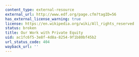 ```yaml
---
content_type: external-resource
external_url: http://www.edf.org/page.cfm?tagID=56
has_external_license_warning: true
license: https://en.wikipedia.org/wiki/All_rights_reserved
status: broken
title: Our Work with Private Equity
uid: ac1fc6f5-3e8f-4d8a-8254-9f1b80bf45b2
url_status_code: 404
wayback_url: ''
---
```

